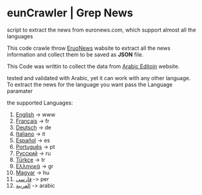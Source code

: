 # eunCrawler | Grep News
script to extract the news from  euronews.com, which support almost all the languages

This code crawle throw [EruoNews](https://euronews.com/) wabsite to extract all the news information and collect them to be saved as **JSON** file.

This Code was writtin to collect the data from [Arabic Editoin](https://arabic.euronews.com/) website. 

tested and validated with Arabic, yet it can work with any other language.
To extract the news for the language you want pass the Language paramater

the supported Languages:

1. [English](https://www.euronews.com) -> www
2. [Français](https://fr.euronews.com) -> fr
3. [Deutsch](https://de.euronews.com) -> de
4. [Italiano](https://it.euronews.com) -> it
5. [Español](https://es.euronews.com) -> es
6. [Português](https://pt.euronews.com) -> pt
7. [Русский](https://ru.euronews.com) -> ru
8. [Türkçe](https://tr.euronews.com) -> tr
9. [Ελληνικά](https://gr.euronews.com) -> gr
10. [Magyar](https://hu.euronews.com) -> hu
11. [فارسی](https://per.euronews.com) -> per
12. [العربية](https://arabic.euronews.com) -> arabic